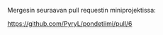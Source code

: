 Mergesin seuraavan pull requestin miniprojektissa:

[https://github.com/PyryL/pondetiimi/pull/6
](https://github.com/PyryL/pondetiimi/pull/6
)
